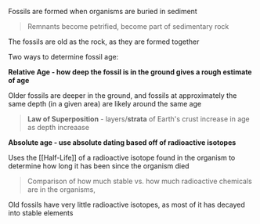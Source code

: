 Fossils are formed when organisms are buried in sediment

> Remnants become petrified, become part of sedimentary rock

The fossils are old as the rock, as they are formed together

Two ways to determine fossil age:

**Relative Age - how deep the fossil is in the ground gives a rough estimate of age**

Older fossils are deeper in the ground, and fossils at approximately the same depth (in a given area) are likely around the same age

> **Law of Superposition** - layers/**strata** of Earth's crust increase in age as depth increaase

**Absolute age - use absolute dating based off of radioactive isotopes**

Uses the [[Half-Life]] of a radioactive isotope found in the organism to determine how long it has been since the organism died

> Comparison of how much stable vs. how much radioactive chemicals are in the organisms, 

Old fossils have very little radioactive isotopes, as most of it has decayed into stable elements
